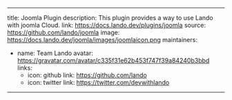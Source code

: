 
---
title: Joomla Plugin
description: This plugin provides a way to use Lando with joomla Cloud.
link: https://docs.lando.dev/plugins/joomla
source: https://github.com/lando/joomla
image: https://docs.lando.dev/joomla/images/joomlaicon.png
maintainers:
  - name: Team Lando
    avatar: https://gravatar.com/avatar/c335f31e62b453f747f39a84240b3bbd
    links:
      - icon: github
        link: https://github.com/lando
      - icon: twitter
        link: https://twitter.com/devwithlando
---

